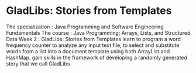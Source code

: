 # GladLibs: Stories from Templates
The specialization : Java Programming and Software Engineering Fundamentals
The course : Java Programming: Arrays, Lists, and Structured Data
Week 2 : GladLibs: Stories from Templates
learn to program a word frequency counter to analyze any input text file, 
to select and substitute words from a list into a document template using both ArrayList and HashMap.
gain skills in the framework of developing a randomly generated story that we call GladLibs
